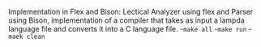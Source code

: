 Implementation in Flex and Bison: Lectical Analyzer using flex and Parser using Bison, implementation of a compiler that takes as input a lampda language file and converts it into a C language file. 
 -`make all`
 -`make run`
 -`maek clean`
